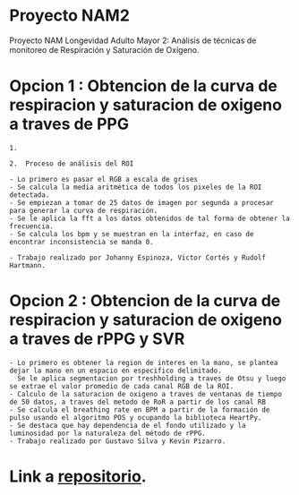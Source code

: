 # Proyecto NAM2

Proyecto NAM Longevidad Adulto Mayor 2: Análisis de técnicas de monitoreo de Respiración y Saturación de Oxígeno.

# Opcion 1 : Obtencion de la curva de respiracion y saturacion de oxigeno a traves de PPG
	1. 
	
	2.  Proceso de análisis del ROI

	- Lo primero es pasar el RGB a escala de grises
	- Se calcula la media aritmética de todos los pixeles de la ROI detectada.
	- Se empiezan a tomar de 25 datos de imagen por segunda a procesar para generar la curva de respiración.
	- Se le aplica la fft a los datos obtenidos de tal forma de obtener la frecuencia.
	- Se calcula los bpm y se muestran en la interfaz, en caso de encontrar inconsistencia se manda 0.
	
	- Trabajo realizado por Johanny Espinoza, Victor Cortés y Rudolf Hartmann.

# Opcion 2 : Obtencion de la curva de respiracion y saturacion de oxigeno a traves de rPPG y SVR
	- Lo primero es obtener la region de interes en la mano, se plantea dejar la mano en un espacio en especifico delimitado.
	  Se le aplica segmentacion por treshholding a traves de Otsu y luego se extrae el valor promedio de cada canal RGB de la ROI.
	- Calculo de la saturacion de oxigeno a traves de ventanas de tiempo de 50 datos, a traves del metodo de RoR a partir de los canal RB
	- Se calcula el breathing rate en BPM a partir de la formación de pulso usando el algoritmo POS y ocupando la biblioteca HeartPy.
	- Se destaca que hay dependencia de el fondo utilizado y la luminosidad por la naturaleza del método de rPPG.
	- Trabajo realizado por Gustavo Silva y Kevin Pizarro.

# Link a [repositorio](https://gitlab.com/elo328/proyecto-nam2).
